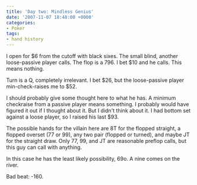 ```yaml
---
title: 'Day two: Mindless Genius'
date: '2007-11-07 18:48:00 +0000'
categories:
- Poker
tags:
- hand history
---
```

I open for $6 from the cutoff with black sixes. The small blind, another
loose-passive player calls. The flop is a
796. I bet $10 and he calls. This means nothing.

Turn is a Q, completely irrelevant. I bet $26, but the loose-passive player
min-check-raises me to $52.

I should probably give some thought here to what he has. A minimum checkraise
from a passive player means something. I probably would have figured it out if I
thought about it. But I didn't think about it. I had bottom set against a loose
player, so I raised his last $93.

The possible hands for the villain here are 8T for the flopped straight, a
flopped overset (77 or 99), any two pair (flopped or turned), and maybe JT for
the straight draw. Only 77, 99, and JT are reasonable preflop calls, but this
guy can call with anything.

In this case he has the least likely possibility, 69o. A nine comes on the
river.

Bad beat: -160.
